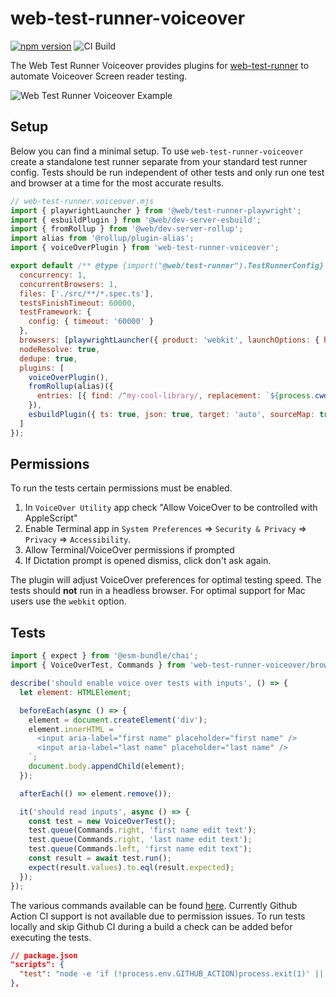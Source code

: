 # web-test-runner-voiceover

[![npm version](https://badge.fury.io/js/web-test-runner-voiceover.svg)](https://badge.fury.io/js/web-test-runner-performance) ![CI Build](https://github.com/coryrylan/web-test-runner-voiceover/actions/workflows/build.yml/badge.svg)

The Web Test Runner Voiceover provides plugins for [web-test-runner](https://modern-web.dev/docs/test-runner/overview/) to automate Voiceover Screen reader testing.

![Web Test Runner Voiceover Example](https://github.com/coryrylan/web-test-runner-voiceover/blob/main/assets/web-test-runner-voiceover.png)

## Setup

Below you can find a minimal setup. To use `web-test-runner-voiceover` create a standalone test runner separate from your standard test runner config. Tests should be run independent of other tests and only run one test and browser at a time for the most accurate results.

```javascript
// web-test-runner.voiceover.mjs
import { playwrightLauncher } from '@web/test-runner-playwright';
import { esbuildPlugin } from '@web/dev-server-esbuild';
import { fromRollup } from '@web/dev-server-rollup';
import alias from '@rollup/plugin-alias';
import { voiceOverPlugin } from 'web-test-runner-voiceover'; 

export default /** @type {import("@web/test-runner").TestRunnerConfig} */ ({
  concurrency: 1,
  concurrentBrowsers: 1,
  files: ['./src/**/*.spec.ts'],
  testsFinishTimeout: 60000,
  testFramework: {
    config: { timeout: '60000' }
  },
  browsers: [playwrightLauncher({ product: 'webkit', launchOptions: { headless: false } })],
  nodeResolve: true,
  dedupe: true,
  plugins: [
    voiceOverPlugin(),
    fromRollup(alias)({
      entries: [{ find: /^my-cool-library/, replacement: `${process.cwd()}/dist` }],
    }),
    esbuildPlugin({ ts: true, json: true, target: 'auto', sourceMap: true })
  ]
});
```
## Permissions

To run the tests certain permissions must be enabled.

1. In `VoiceOver Utility` app check "Allow VoiceOver to be controlled with AppleScript"
2. Enable Terminal app in `System Preferences` => `Security & Privacy` => `Privacy` => `Accessibility`.
3. Allow Terminal/VoiceOver permissions if prompted
4. If Dictation prompt is opened dismiss, click don't ask again.

The plugin will adjust VoiceOver preferences for optimal testing speed. The tests should **not** run in a headless browser. For optimal support for Mac users use the `webkit` option.

## Tests

```javascript
import { expect } from '@esm-bundle/chai';
import { VoiceOverTest, Commands } from 'web-test-runner-voiceover/browser';

describe('should enable voice over tests with inputs', () => {
  let element: HTMLElement;

  beforeEach(async () => {
    element = document.createElement('div');
    element.innerHTML = `
      <input aria-label="first name" placeholder="first name" />
      <input aria-label="last name" placeholder="last name" />
    `;
    document.body.appendChild(element);
  });

  afterEach(() => element.remove());

  it('should read inputs', async () => {
    const test = new VoiceOverTest();
    test.queue(Commands.right, 'first name edit text');
    test.queue(Commands.right, 'last name edit text');
    test.queue(Commands.left, 'first name edit text');
    const result = await test.run();
    expect(result.values).to.eql(result.expected);
  });
});
```

The various commands available can be found [here](https://github.com/coryrylan/web-test-runner-voiceover/blob/main/src/commands.ts).
Currently Github Action CI support is not available due to permission issues. To run tests locally and skip Github CI during a build a check can be added befor executing the tests.

```json
// package.json
"scripts": {
  "test": "node -e 'if (!process.env.GITHUB_ACTION)process.exit(1)' || web-test-runner",
},
```
